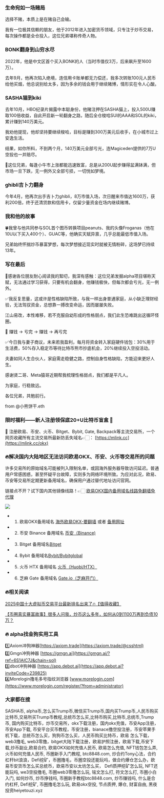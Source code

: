 ### 生命宛如一场赌局

选择不赌，本质上是在赌自己会输。

我有一位极其信赖的朋友，他于2012年进入加密货币领域，只专注于炒币交易，每次操作都是全仓投入，这位兄弟堪称传奇人物。

### BONK翻身到山穷水尽
2022年，他是中文区首个买入BONK的人（当时市值仅3万，后来飙升至1600万）。

去年9月，他再次陷入绝境，连信用卡账单都无力偿还，我多次转账100元人民币给他买烟，他总说别给太多，因为多余的钱会用于继续赌博，情形实在令人心酸。

### SASHA猫到kiki
去年10月，HBO纪录片揭露中本聪身份，他赌注押在SASHA猫上，投入500U赚取100倍收益，自此开启新一轮翻身之路，随后全仓梭哈SUI的AAA和SOL的kiki，累计赚到140万美元。

我劝他提现，他却坚持要继续梭哈，目标是赚到300万美元后收手，在小城市过上安逸生活。

结果，如你所料，不到两个月，140万美元全部亏光，连Magiceden提供的7万U空投也一并赔尽。

🔸这位兄弟，每逢小牛市上涨都能迅速致富，总是从200U起步赚得盆满钵满，但市场一旦下跌，无一例外又全部亏损，一切恍如梦境。

### ghibli吉卜力翻身
今年4月，他再次出手吉卜力ghibli，8万市值入场，次日醒来市值达1600万，获利200倍，终于还清贷款和信用卡，仅留少量资金在场内继续赌博。

### 我和他的故事
🍀我曾与他共同参与SOL首个图币转换项目peanuts、我的头像Froganas（他在10U以下买入400个）、GUAC等，他确实天赋异禀，几乎总能最低市值入场。

兄弟始终怀揣炒币暴富梦想，每次梦想接近现实时就被无情粉碎，这场梦已持续13年。

### 写在最后
🎄感谢各位朋友耐心阅读我的絮叨，我深有感触：这位兄弟发掘alpha项目堪称天赋，无法通过学习获得，只要有机会翻身，他赚钱极快，但每次都会亏光，无一例外。

✅我反复思量，这或许是性格缺陷所致，与我一样出身普通家庭，从小缺乏理财经验，无法驾驭资金，总想靠一搏改变命运，因而屡屡失败。

江山易改，本性难移，若不克服自幼形成的性格弱点，我们此生恐难跳出这循环怪圈。

🎢 赚钱 → 亏完 → 赚钱 → 再亏完

✅今日我与妻子商议，未来若我盈利，每月将资金转入家庭硬件钱包：30%用于生活费，50%存入稳定币等待比特币熊市抄底机会，20%继续投入空投活动。

夫妻如同人生合伙人，家庭需走稳健之路，控制自身性格缺陷，方能迎来更好人生。

感谢贤二哥、Meta猿哥近期帮我梳理性格弱点，我们都是平凡人。

为家庭，行稳致远。

各位兄弟，共勉前行。

from @小熊饼干.eth

### 限时福利——新人注册领保底20+U比特币盲盒 🎁
🎁 注册欧易、币安、火币、Bitget、Bybit, Gate, Backpack等主流交易所，一个网页收藏所有主流交易所最新防丢失域名👉🏻： [https://mlink.cc](https://mlink.cc/okx)

### 🔥解决国内大陆地区无法访问欧易OKX、币安、火币等交易所的问题
许多交易所的原始域名可能被列入限制名单，或因海外服务器导致访问延迟。普通用户常感困惑，甚至怀疑平台故障，实则多为网络环境所致。为应对此况，欧易、币安等交易所定期更新备用域名，确保用户通过替代地址访问官网。

链接点不开？试下国内其他镜像线路！👉🏻 [欧易OKX国内备用域名线路免翻墙免代理](https://vlink.cc/okxcn)

[![](https://307e939.webp.li/20250812124552161.png)](https://vlink.cc/okxcn)


- 1. 欧易OKX备用域名 [海外欧易OKX-要翻墙](https://www.okx.com/join/18639032) 或者 [备用网址](https://www.oucnyi.net/zh-hans/join/18639032) 
- 2. 币安 Binance 备用域名 [币安（Binance)](https://accounts.binance.com/zh-CN/register?ref=36457687)
- 3. Bitget 备用域名[Bitget](https://www.bitget.com/zh-CN/referral/register?from=referral&clacCode=VRNEYUTR)
- 4. Bybit 备用域名[Bybit/Bybitglobal](https://www.bybitglobal.com/zh-MY/invite/?ref=VMKORMM)
- 5. 火币 HTX 备用域名 [火币（Huobi/HTX）](https://www.htx.com/invite/zh-cn/1f?invite_code=whf45223)
- 6. 芝麻 Gate 备用域名 [Gate.io（芝麻开门）](https://www.gate.io/zh/signup?ref_type=103&ref=A1ERAQ)

### 🔥相关阅读
[2025中国十大虚拟币交易平台最新排名出来了🔥【值得收藏】](https://btc8848.com/top-10-exchanges/)

[【币圈真实暴富故事】很多人问我，炒币这么多年，如何从0到1100万再到负债10万？](https://heiyetouzi.xyz/biquanstory001/)


### 🔥 alpha找金狗实用工具
1️⃣Axiom冲狗神器[https://axiom.trade](https://axiom.trade/@csshtml)  
2️⃣Gmgn冲狗神器 [https://gmgn.ai](https://gmgn.ai/?ref=6S1AIC7J&chain=sol)  
3️⃣dbot冲狗神器 [https://app.debot.ai](https://app.debot.ai?inviteCode=239825)  
4️⃣Morelogin撸毛多号指纹浏览器 [www.morelogin.com](https://www.morelogin.com/register/?from=administrator)  

### 大家都在搜
 SASHA币, alpha币,怎么买Trump币,微信买Trump币,国内买Trump币,人民币购买比特币,交易所买Trump币教程,总统币怎么买,比特币购买,比特币,总统币,Trump币, 国内购买比特币，炒币交易所，okx下载注册，国内okx充值，币安App注册，币安App下载, 币安平台买币教程，币安注册，bianace撸空投注册，币安苹果手机下载，总统币怎么买，狗狗币怎么买，人民币购买比特币，欧易 怎么下载，web3撸毛, web3零撸，bitget大陆下载注册，欧易护照注册，欧易下载,币安下载,炒币副业,欧易合约, 欧易OKX如何充值人民币, 欧易怎么充值, NFT钱包怎么弄, 火币如何充值人民币, 币圈新手入门教程, btc8848.com, 炒合约Tony心法，合约杠杆bit浪浪，Defi挖矿，币圈撸毛，币圈空投还能玩吗，做合约爆仓怎么办，欧易币安货币怎么买总统币，欧易币安以太坊怎么买， Defi质押挖矿怎么玩, NFT还能玩吗, we3空投撸毛, 币圈web3零撸怎么玩, 铭文怎么打, 符文怎么打, 币圈小白入门, 如何炒币, 炒币挣钱吗, 币圈新手教程btc8848.com, 炒币赚钱吗, 什么是合约杠杆, Defi挖矿, 币圈撸毛怎么玩, 欧易okx空投, 节点质押, 爆仓, 财富自由, 黑夜投资heiyetouzi.xyz